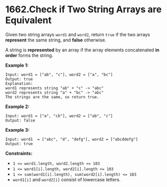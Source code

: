 1662.Check if Two String Arrays are Equivalent
===

Given two string arrays `word1` and `word2`, return `true` if the two arrays __represent__ the same string, and __false__ otherwise.

A string is __represented__ by an array if the array elements concatenated __in order__ forms the string.

__Example 1:__

```
Input: word1 = ["ab", "c"], word2 = ["a", "bc"]
Output: true
Explanation:
word1 represents string "ab" + "c" -> "abc"
word2 represents string "a" + "bc" -> "abc"
The strings are the same, so return true.
```

__Example 2:__

```
Input: word1 = ["a", "cb"], word2 = ["ab", "c"]
Output: false
```

__Example 3:__

```
Input: word1  = ["abc", "d", "defg"], word2 = ["abcddefg"]
Output: true
```

__Constraints:__

+ `1 <= word1.length, word2.length <= 103`
+ `1 <= word1[i].length, word2[i].length <= 103`
+ `1 <= sum(word1[i].length), sum(word2[i].length) <= 103`
+ `word1[i]` and `word2[i]` consist of lowercase letters.